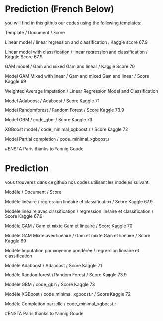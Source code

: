 # Prediction (French Below)
you will find in this github our codes using the following templates: 

Template / Document / Score

Linear model / linear regression and classification / Kaggle score 67.9

Linear model with classification / linear regression and classification / Kaggle Score 67.9

GAM model / Gam and mixed Gam and linear / Kaggle Score 70 

Model GAM Mixed with linear / Gam and mixed Gam and linear / Score Kaggle 69

Weighted Average Imputation / Linear Regression Model and Classification

Model Adaboost / Adaboost / Score Kaggle 71

Model Randomforest / Random Forest / Score Kaggle 73.9

Model GBM / code_gbm / Score Kaggle 73

XGBoost model / code_minimal_xgboost.r / Score Kaggle 72

Model Partial completion / code_minimal_xgboost.r 

#ENSTA Paris thanks to Yannig Goude



# Prediction
vous trouverez dans ce github nos codes utilisant les modèles suivant: 

Modèle / Document / Score

Modèle linéaire / regression linéaire et classification / Score Kaggle  67.9

Modèle linéaire avec classification /	regression linéaire et classification / Score Kaggle 67.9

Modèle GAM / Gam et mixte Gam et linéaire / Score Kaggle 70 

Modèle GAM Mixte avec linéaire / Gam et mixte Gam et linéaire / Score Kaggle 69

Modèle Imputation par moyenne pondérée / regression linéaire et classification

Modèle Adaboost / Adaboost / Score Kaggle 71

Modèle Randomforest / Random Forest / Score Kaggle 73.9

Modèle GBM / code_gbm / Score Kaggle 73

Modèle XGBoost /  code_minimal_xgboost.r / Score Kaggle 72

Modèle Completion partielle /	code_minimal_xgboost.r 

#ENSTA Paris thanks to Yannig Goude
